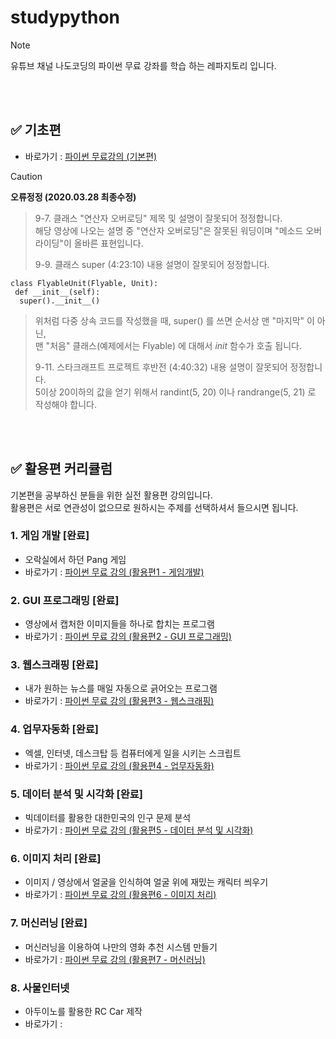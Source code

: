 # studypython
> [!NOTE]
> 유튜브 채널 나도코딩의 파이썬 무료 강좌를 학습 하는 레파지토리 입니다. 
<p></p>
<br></br>
<p></p>

## ✅ 기초편
- 바로가기 : [파이썬 무료강의 (기본편)](https://youtu.be/kWiCuklohdY?si=SYjpq48KdF7UsOIi)
<p><p/>

> [!CAUTION]
> **오류정정 (2020.03.28 최종수정)**

> 9-7. 클래스 "연산자 오버로딩" 제목 및 설명이 잘못되어 정정합니다.</br>
> 해당 영상에 나오는 설명 중 "연산자 오버로딩"은 잘못된 워딩이며 "메소드 오버라이딩"이 올바른 표현입니다.
><p><p/>
> 9-9. 클래스 super (4:23:10) 내용 설명이 잘못되어 정정합니다.
```
class FlyableUnit(Flyable, Unit):
 def __init__(self):
  super().__init__()
```
> 위처럼 다중 상속 코드를 작성했을 때, super() 를 쓰면 순서상 맨 "마지막" 이 아닌,</br>
> 맨 "처음" 클래스(예제에서는 Flyable) 에 대해서 _init_ 함수가 호출 됩니다.
><p><p/>
> 9-11. 스타크래프트 프로젝트 후반전 (4:40:32) 내용 설명이 잘못되어 정정합니다.</br>
> 5이상 20이하의 값을 얻기 위해서 randint(5, 20) 이나 randrange(5, 21) 로 작성해야 합니다.<p></p>
<br></br>
<p></p>

## ✅ 활용편 커리큘럼
기본편을 공부하신 분들을 위한 실전 활용편 강의입니다.<br/>
활용편은 서로 연관성이 없으므로 원하시는 주제를 선택하셔서 들으시면 됩니다.

### 1. 게임 개발 [완료] 
 - 오락실에서 하던 Pang 게임
 - 바로가기 : [파이썬 무료 강의 (활용편1 - 게임개발)](https://youtu.be/Dkx8Pl6QKW0?si=0Bv5EuqacIl4OMuU)

### 2. GUI 프로그래밍 [완료]
 - 영상에서 캡처한 이미지들을 하나로 합치는 프로그램
 - 바로가기 : [파이썬 무료 강의 (활용편2 - GUI 프로그래밍)](https://youtu.be/bKPIcoou9N8?si=E5ewjtoJPx7NIBgP)

### 3. 웹스크래핑 [완료]
 - 내가 원하는 뉴스를 매일 자동으로 긁어오는 프로그램
 - 바로가기 : [파이썬 무료 강의 (활용편3 - 웹스크래핑)](https://youtu.be/yQ20jZwDjTE?si=IFBdsJPdJ3sleNbu)

### 4. 업무자동화 [완료]
 - 엑셀, 인터넷, 데스크탑 등 컴퓨터에게 일을 시키는 스크립트
 - 바로가기 : [파이썬 무료 강의 (활용편4 - 업무자동화)](https://youtu.be/exgO1LFl9x8?si=L08D-bvnQqUbwdGM)

### 5. 데이터 분석 및 시각화 [완료]
 - 빅데이터를 활용한 대한민국의 인구 문제 분석
 - 바로가기 : [파이썬 무료 강의 (활용편5 - 데이터 분석 및 시각화)](https://youtu.be/PjhlUzp_cU0?si=lh5OtoGyk2nxDefB)

### 6. 이미지 처리 [완료]
 - 이미지 / 영상에서 얼굴을 인식하여 얼굴 위에 재밌는 캐릭터 씌우기
 - 바로가기 : [파이썬 무료 강의 (활용편6 - 이미지 처리)](https://youtu.be/XK3eU9egll8?si=A51nu7o0hljayDX_)

### 7. 머신러닝 [완료]
 - 머신러닝을 이용하여 나만의 영화 추천 시스템 만들기
 - 바로가기 : [파이썬 무료 강의 (활용편7 - 머신러닝)](https://youtu.be/TNcfJHajqJY?si=cxqvy8oV70DC2os0)

### 8. 사물인터넷
 - 아두이노를 활용한 RC Car 제작
 - 바로가기 : 

